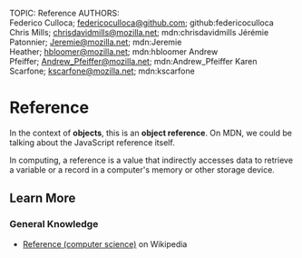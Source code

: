 TOPIC: Reference
AUTHORS: Federico Culloca; federicoculloca@github.com; github:federicoculloca
         Chris Mills; chrisdavidmills@mozilla.net; mdn:chrisdavidmills
         Jérémie Patonnier; Jeremie@mozilla.net; mdn:Jeremie
         Heather; hbloomer@mozilla.net; mdn:hbloomer
         Andrew Pfeiffer; Andrew_Pfeiffer@mozilla.net; mdn:Andrew_Pfeiffer
         Karen Scarfone; kscarfone@mozilla.net; mdn:kscarfone

# Reference

In the context of **objects**, this is an **object reference**. On MDN, we could be
talking about the JavaScript reference itself.

In computing, a reference is a value that indirectly accesses data to retrieve a
variable or a record in a computer's memory or other storage device.

## Learn More

### General Knowledge

- [Reference (computer science)](https://en.wikipedia.org/wiki/Reference%20(computer%20science)) on Wikipedia
